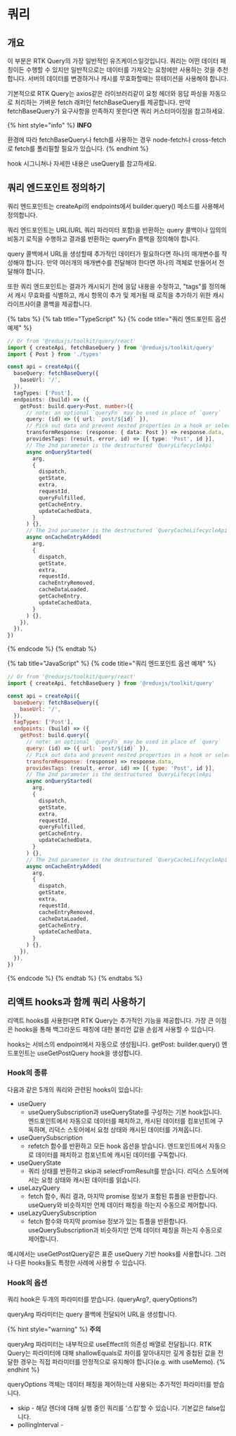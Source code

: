# 쿼리

## 개요

이 부분은 RTK Query의 가장 일반적인 유즈케이스일것입니다. 쿼리는 어떤 데이터 패칭이든 수행할 수 있지만 일반적으로는 데이터를 가져오는 요청에만 사용하는 것을 추천합니다. 서버의 데이터를 변경하거나 캐시를 무효화할때는 뮤테이션을 사용해야 합니다. 

기본적으로 RTK Query는 axios같은 라이브러리같이 요청 헤더와 응답 파싱을 자동으로 처리하는 가벼운 fetch 래퍼인 fetchBaseQuery를 제공합니다. 만약 fetchBaseQuery가 요구사항을 만족하지 못한다면 쿼리 커스터마이징을 참고하세요. 

{% hint style="info" %}
**INFO**

환경에 따라 fetchBaseQuery나 fetch를 사용하는 경우 node-fetch나 cross-fetch로 fetch를 폴리필할 필요가 있습니다. 
{% endhint %}

hook 시그니쳐나 자세한 내용은 useQuery를 참고하세요. 

## 쿼리 엔드포인트 정의하기

쿼리 엔드포인트는 createApi의 endpoints에서 builder.query\(\) 메소드를 사용해서 정의합니다. 

쿼리 엔드포인트는 URL\(URL 쿼리 파라미터 포함\)을 반환하는 query 콜백이나 임의의 비동기 로직을 수행하고 결과를 반환하는 queryFn 콜백을 정의해야 합니다.

query 콜백에서 URL을 생성할때 추가적인 데이터가 필요하다면 하나의 매개변수를 작성해야 합니다. 만약 여러개의 매개변수를 전달해야 한다면 하나의 객체로 만들어서 전달해야 합니다. 

또한 쿼리 엔드포인트는 결과가 캐시되기 전에 응답 내용을 수정하고, "tags"를 정의해서 캐시 무효화를 식별하고, 캐시 항목이 추가 및 제거될 때 로직을 추가하기 위한 캐시 라이프사이클 콜백을 제공합니다. 

{% tabs %}
{% tab title="TypeScript" %}
{% code title="쿼리 엔드포인트 옵션 예제" %}
```typescript
// Or from '@reduxjs/toolkit/query/react'
import { createApi, fetchBaseQuery } from '@reduxjs/toolkit/query'
import { Post } from './types'

const api = createApi({
  baseQuery: fetchBaseQuery({
    baseUrl: '/',
  }),
  tagTypes: ['Post'],
  endpoints: (build) => ({
    getPost: build.query<Post, number>({
      // note: an optional `queryFn` may be used in place of `query`
      query: (id) => ({ url: `post/${id}` }),
      // Pick out data and prevent nested properties in a hook or selector
      transformResponse: (response: { data: Post }) => response.data,
      providesTags: (result, error, id) => [{ type: 'Post', id }],
      // The 2nd parameter is the destructured `QueryLifecycleApi`
      async onQueryStarted(
        arg,
        {
          dispatch,
          getState,
          extra,
          requestId,
          queryFulfilled,
          getCacheEntry,
          updateCachedData,
        }
      ) {},
      // The 2nd parameter is the destructured `QueryCacheLifecycleApi`
      async onCacheEntryAdded(
        arg,
        {
          dispatch,
          getState,
          extra,
          requestId,
          cacheEntryRemoved,
          cacheDataLoaded,
          getCacheEntry,
          updateCachedData,
        }
      ) {},
    }),
  }),
})
```
{% endcode %}
{% endtab %}

{% tab title="JavaScript" %}
{% code title="쿼리 엔드포인트 옵션 예제" %}
```javascript
// Or from '@reduxjs/toolkit/query/react'
import { createApi, fetchBaseQuery } from '@reduxjs/toolkit/query'

const api = createApi({
  baseQuery: fetchBaseQuery({
    baseUrl: '/',
  }),
  tagTypes: ['Post'],
  endpoints: (build) => ({
    getPost: build.query({
      // note: an optional `queryFn` may be used in place of `query`
      query: (id) => ({ url: `post/${id}` }),
      // Pick out data and prevent nested properties in a hook or selector
      transformResponse: (response) => response.data,
      providesTags: (result, error, id) => [{ type: 'Post', id }],
      // The 2nd parameter is the destructured `QueryLifecycleApi`
      async onQueryStarted(
        arg,
        {
          dispatch,
          getState,
          extra,
          requestId,
          queryFulfilled,
          getCacheEntry,
          updateCachedData,
        }
      ) {},
      // The 2nd parameter is the destructured `QueryCacheLifecycleApi`
      async onCacheEntryAdded(
        arg,
        {
          dispatch,
          getState,
          extra,
          requestId,
          cacheEntryRemoved,
          cacheDataLoaded,
          getCacheEntry,
          updateCachedData,
        }
      ) {},
    }),
  }),
})
```
{% endcode %}
{% endtab %}
{% endtabs %}

## 리액트 hooks과 함께 쿼리 사용하기

리액트 hooks를 사용한다면 RTK Query는 추가적인 기능을 제공합니다. 가장 큰 이점은 hooks을 통해 백그라운드 패칭에 대한 불리언 값을 손쉽게 사용할 수 있습니다. 

hooks는 서비스의 endpoint에서 자동으로 생성됩니다. getPost: builder.query\(\) 엔드포인트는 useGetPostQuery hook을 생성합니다. 

### Hook의 종류

다음과 같은 5개의 쿼리와 관련된 hooks이 있습니다:

* useQuery
  * useQuerySubscription과 useQueryState를 구성하는 기본 hook입니다. 엔드포인트에서 자동으로 데이터를 패치하고, 캐시된 데이터를 컴포넌트에 구독하며, 리덕스 스토어에서 요청 상태와 캐시된 데이터를 가져옵니다. 
* useQuerySubscription
  * refetch 함수를 반환하고 모든 hook 옵션을 받습니다. 엔드포인트에서 자동으로 데이터를 패치하고 컴포넌트에 캐시된 데이터를 구독합니다. 
* useQueryState
  * 쿼리 상태를 반환하고 skip과 selectFromResult를 받습니다. 리덕스 스토어에서는 요청 상태와 캐시된 데이터를 읽습니다. 
* useLazyQuery
  * fetch 함수, 쿼리 결과, 마지막 promise 정보가 포함된 튜플을 반환합니다. useQuery와 비슷하지만 언제 데이터 패칭을 하는지 수동으로 제어합니다. 
* useLazyQuerySubscription
  * fetch 함수와 마지막 promise 정보가 있는 튜플을 반환합니다. useQuerySubscription과 비슷하지만 언제 데이터 패칭을 하는지 수동으로 제어합니다. 

예시에서는 useGetPostQuery같은 표준 useQuery 기반 hooks를 사용합니다. 그러나 다른 hooks들도 특정한 사례에 사용할 수 있습니다. 

### Hook의 옵션

쿼리 hook은 두개의 파라미터를 받습니다. \(queryArg?, queryOptions?\)

queryArg 파라미터는 query 콜백에 전달되어 URL을 생성합니다. 

{% hint style="warning" %}
**주의**

queryArg 파라미터는 내부적으로 useEffect의 의존성 배열로 전달됩니다. RTK Query는 파라미터에 대해 shallowEquals로 차이를 알아내지만 깊게 중첩된 값을 전달한 경우는 직접 파라미터를 안정적으로 유지해야 합니다\(e.g. with useMemo\).
{% endhint %}

queryOptions 객체는 데이터 패칭을 제어하는데 사용되는 추가적인 파라미터를 받습니다. 

* skip - 해당 렌더에 대해 실행 중인 쿼리를 '스킵'할 수 있습니다. 기본값은 false입니다. 
* pollingInterval - 

